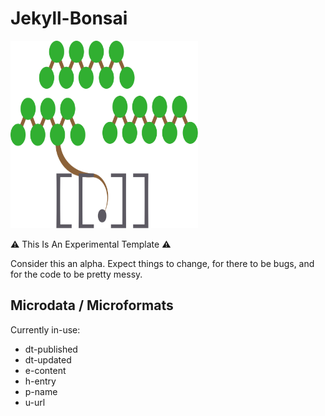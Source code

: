 # Jekyll-Bonsai

<img src="https://github.com/manunamz/jekyll-bonsai/blob/main/assets/img/bonsai-light.svg" width="300" height="300"/>

⚠️ This Is An Experimental Template ⚠️

Consider this an alpha. Expect things to change, for there to be bugs, and for the code to be pretty messy.

## Microdata / Microformats
Currently in-use:
- dt-published
- dt-updated
- e-content
- h-entry
- p-name
- u-url
